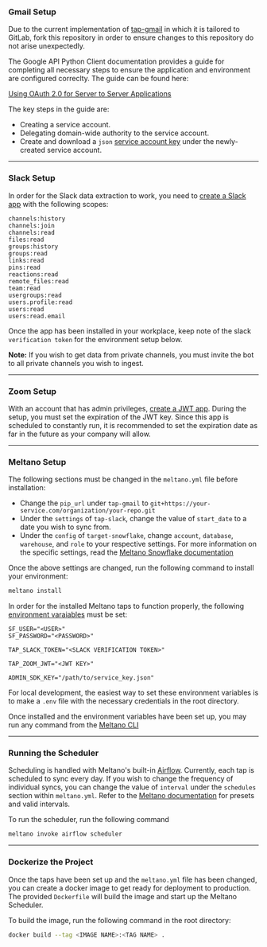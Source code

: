 ### Gmail Setup

Due to the current implementation of [tap-gmail](https://github.com/Mashey/tap-gmail) in which it is tailored to GitLab, fork this repository in order to ensure changes to this repository do not arise unexpectedly.

The Google API Python Client documentation provides a guide for completing all necessary steps to ensure the application and environment are configured correclty. The guide can be found here:

[Using OAuth 2.0 for Server to Server Applications](https://github.com/googleapis/google-api-python-client/blob/master/docs/oauth-server.md)

The key steps in the guide are:

- Creating a service account.
- Delegating domain-wide authority to the service account.
- Create and download a `json` [service account key](https://cloud.google.com/iam/docs/creating-managing-service-account-keys#creating_service_account_keys) under the newly-created service account.

---
### Slack Setup
In order for the Slack data extraction to work, you need to [create a Slack app](https://api.slack.com/apps/) with the following scopes:
```
channels:history
channels:join
channels:read
files:read
groups:history
groups:read
links:read
pins:read
reactions:read
remote_files:read
team:read
usergroups:read
users.profile:read
users:read
users:read.email
```
Once the app has been installed in your workplace, keep note of the slack `verification token` for the environment setup below.

**Note:**
If you wish to get data from private channels, you must invite the bot to all private channels you wish to ingest.

---
### Zoom Setup
With an account that has admin privileges, [create a JWT app](https://marketplace.zoom.us/develop/create). During the setup, you must set the expiration of the JWT key. Since this app is scheduled to constantly run, it is recommended to set the expiration date as far in the future as your company will allow.

---

### Meltano Setup
The following sections must be changed in the `meltano.yml` file before installation:
* Change the `pip_url` under `tap-gmail` to `git+https://your-service.com/organization/your-repo.git`
* Under the `settings` of `tap-slack`, change the value of `start_date` to a date you wish to sync from.
* Under the `config` of `target-snowflake`, change `account`, `database`, `warehouse`, and `role` to your respective settings. For more information on the specific settings, read the [Meltano Snowflake documentation](https://meltano.com/plugins/loaders/snowflake--meltano.html)

Once the above settings are changed, run the following command to install your environment:
```sh
meltano install
```

In order for the installed Meltano taps to function properly, the following [environment varaiables](https://en.wikipedia.org/wiki/Environment_variable) must be set:
```
SF_USER="<USER>"
SF_PASSWORD="<PASSWORD>"

TAP_SLACK_TOKEN="<SLACK VERIFICATION TOKEN>"

TAP_ZOOM_JWT="<JWT KEY>"

ADMIN_SDK_KEY="/path/to/service_key.json"
```

For local development, the easiest way to set these environment variables is to make a `.env` file with the necessary credentials in the root directory. 

Once installed and the environment variables have been set up, you may run any command from the [Meltano CLI](https://meltano.com/docs/command-line-interface.html)


---

### Running the Scheduler
Scheduling is handled with Meltano's built-in [Airflow](https://airflow.apache.org/). Currently, each tap is scheduled to sync every day. If you wish to change the frequency of individual syncs, you can change the value of `interval` under the `schedules` section within `meltano.yml`. Refer to the [Meltano documentation](https://meltano.com/docs/command-line-interface.html#how-to-use-7) for presets and valid intervals.

To run the scheduler, run the following command
```sh
meltano invoke airflow scheduler
```

---

### Dockerize the Project
Once the taps have been set up and the `meltano.yml` file has been changed, you can create a docker image to get ready for deployment to production. The provided `Dockerfile` will build the image and start up the Meltano Scheduler. 

To build the image, run the following command in the root directory:
```sh
docker build --tag <IMAGE NAME>:<TAG NAME> .
```